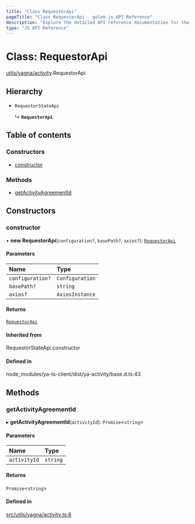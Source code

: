 ```yaml
---
title: "Class RequestorApi"
pageTitle: "Class RequestorApi - golem-js API Reference"
description: "Explore the detailed API reference documentation for the Class RequestorApi within the golem-js SDK for the Golem Network."
type: "JS API Reference"
---
```

# Class: RequestorApi

[utils/yagna/activity](../modules/utils_yagna_activity).RequestorApi

## Hierarchy

- `RequestorStateApi`

  ↳ **`RequestorApi`**

## Table of contents

### Constructors

- [constructor](utils_yagna_activity.RequestorApi#constructor)

### Methods

- [getActivityAgreementId](utils_yagna_activity.RequestorApi#getactivityagreementid)

## Constructors

### constructor

• **new RequestorApi**(`configuration?`, `basePath?`, `axios?`): [`RequestorApi`](utils_yagna_activity.RequestorApi)

#### Parameters

| Name | Type |
| :------ | :------ |
| `configuration?` | `Configuration` |
| `basePath?` | `string` |
| `axios?` | `AxiosInstance` |

#### Returns

[`RequestorApi`](utils_yagna_activity.RequestorApi)

#### Inherited from

RequestorStateApi.constructor

#### Defined in

node_modules/ya-ts-client/dist/ya-activity/base.d.ts:43

## Methods

### getActivityAgreementId

▸ **getActivityAgreementId**(`activityId`): `Promise`\<`string`\>

#### Parameters

| Name | Type |
| :------ | :------ |
| `activityId` | `string` |

#### Returns

`Promise`\<`string`\>

#### Defined in

[src/utils/yagna/activity.ts:6](https://github.com/golemfactory/golem-js/blob/9789a95/src/utils/yagna/activity.ts#L6)
